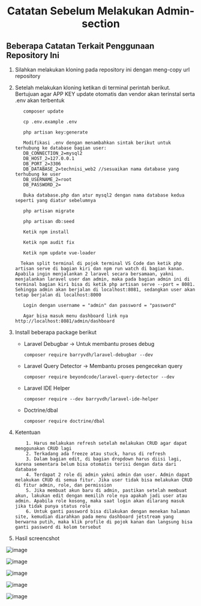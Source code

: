 <h1 style="text-align:center; font-weight:bolder;">Catatan Sebelum Melakukan Admin-section</h1>

## Beberapa Catatan Terkait Penggunaan Repository Ini
1. Silahkan melakukan kloning pada repository ini dengan meng-copy url repository

2. Setelah melakukan kloning ketikan di terminal perintah berikut. Bertujuan agar APP KEY update otomatis dan vendor akan terinstal serta .env akan terbentuk
     ```shell
        composer update
     ```
     ```shell
        cp .env.example .env
     ```
     ```shell
        php artisan key:generate
     ```
     ```shell
        Modifikasi .env dengan menambahkan sintak berikut untuk terhubung ke database bagian user:
        DB_CONNECTION_2=mysql2
        DB_HOST_2=127.0.0.1
        DB_PORT_2=3306
        DB_DATABASE_2=technisi_web2 //sesuaikan nama database yang terhubung ke user
        DB_USERNAME_2=root
        DB_PASSWORD_2=
     ```
     ```shell
        Buka database.php dan atur mysql2 dengan nama database kedua seperti yang diatur sebelumnya
     ```
     ```shell
        php artisan migrate
     ```
     ```shell
        php artisan db:seed
     ```
     ```shell
        Ketik npm install
     ```
     ```shell
        Ketik npm audit fix
     ```
     ```shell
        Ketik npm update vue-loader
     ```
     ```shell
       Tekan split terminal di pojok terminal VS Code dan ketik php artisan serve di bagian kiri dan npm run watch di bagian kanan. Apabila ingin menjalankan 2 laravel secara bersamaan, yakni menjalankan laravel user dan admin, maka pada bagian admin ini di terminal bagian kiri bisa di ketik php artisan serve --port = 8081. Sehingga admin akan berjalan di localhost:8081, sedangkan user akan tetap berjalan di localhost:8000
     ```
     ```shell
        Login dengan username = "admin" dan password = "password"
     ```
     ```shell
        Agar bisa masuk menu dashboard link nya http://localhost:8081/admin/dashboard
     ```
3. Install beberapa package berikut
    - Laravel Debugbar -> Untuk membantu proses debug
        ```shell
        composer require barryvdh/laravel-debugbar --dev
        ```
    - Laravel Query Detector -> Membantu proses pengecekan query
        ```shell
        composer require beyondcode/laravel-query-detector --dev
        ```
    - Laravel IDE Helper
        ```shell
        composer require --dev barryvdh/laravel-ide-helper
        ```
    - Doctrine/dbal
        ```shell
        composer require doctrine/dbal
        ```

4. Ketentuan
    ```shell
        1. Harus melakukan refresh setelah melakukan CRUD agar dapat menggunakan CRUD lagi
        2. Terkadang ada freeze atau stuck, harus di refresh
        3. Dalam bagian edit, di bagian dropdown harus diisi lagi, karena sementara belum bisa otomatis terisi dengan data dari database
        4. Terdapat 2 role di admin yakni admin dan user. Admin dapat melakukan CRUD di semua fitur. Jika user tidak bisa melakukan CRUD di fitur admin, role, dan permission
        5. Jika membuat akun baru di admin, pastikan setelah membuat akun, lakukan edit dengan memilih role nya apakah jadi user atau admin. Apabila role kosong, maka saat login akan dilarang masuk jika tidak punya status role
        6. Untuk ganti password bisa dilakukan dengan menekan halaman site, kemudian diarahkan pada menu dashboard jetstream yang berwarna putih, maka klik profile di pojok kanan dan langsung bisa ganti password di kolom tersebut
    ```
 
 5. Hasil screencshot

![image](dashboard.png)

![image](listData.png)

![image](createData.png)

![image](editData.png)

![image](deleteData.png)


    
